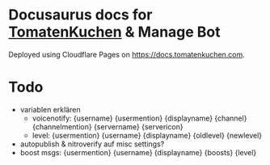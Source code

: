 # Docusaurus docs for [TomatenKuchen](https://tomatenkuchen.com) & Manage Bot

Deployed using Cloudflare Pages on https://docs.tomatenkuchen.com.

# Todo

- variablen erklären
	- voicenotify: {username} {usermention} {displayname} {channel} {channelmention} {servername} {servericon}
	- level: {usermention} {username} {displayname} {oldlevel} {newlevel}
- autopublish & nitroverify auf misc settings?
- boost msgs: {usermention} {username} {displayname} {boosts} {level}
